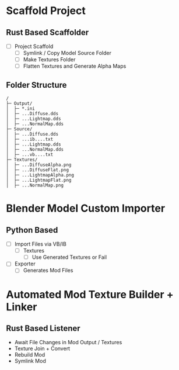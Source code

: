 # Scaffold Project
## Rust Based Scaffolder
- [ ] Project Scaffold
    - [ ] Symlink / Copy Model Source Folder
    - [ ] Make Textures Folder
    - [ ] Flatten Textures and Generate Alpha Maps

## Folder Structure

    /
    ├─ Output/
    │  ├─ *.ini
    │  ├─ ...Diffuse.dds
    │  ├─ ...Lightmap.dds
    │  ├─ ...NormalMap.dds
    ├─ Source/
    │  ├─ ...Diffuse.dds
    │  ├─ ...ib....txt
    │  ├─ ...Lightmap.dds
    │  ├─ ...NormalMap.dds
    │  ├─ ...vb....txt
    ├─ Textures/
    │  ├─ ...DiffuseAlpha.png
    │  ├─ ...DiffuseFlat.png
    │  ├─ ...LightmapAlpha.png
    │  ├─ ...LightmapFlat.png
    │  ├─ ...NormalMap.png


# Blender Model Custom Importer 
## Python Based
- [ ] Import Files via VB/IB
    - [ ] Textures
        - [ ] Use Generated Textures or Fail
- [ ] Exporter
    - [ ] Generates Mod Files

# Automated Mod Texture Builder + Linker
## Rust Based Listener
- Await File Changes in Mod Output / Textures
- Texture Join + Convert
- Rebuild Mod
- Symlink Mod
